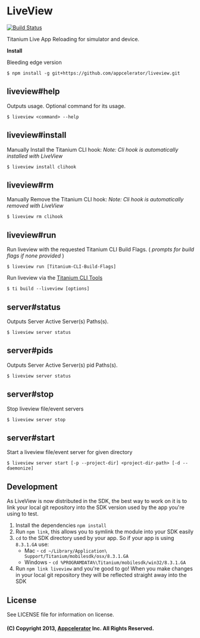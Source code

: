 # LiveView

[![Build Status](https://travis-ci.com/appcelerator/liveview.svg?token=ph6xdReX6PW2XENunBEH&branch=master)](https://travis-ci.com/appcelerator/liveview)

Titanium Live App Reloading for simulator and device.

__Install__

Bleeding edge version

```
$ npm install -g git+https://github.com/appcelerator/liveview.git
```


## liveview#help

Outputs usage. Optional command for its usage.

```
$ liveview <command> --help
```

## liveview#install

Manually Install the Titanium CLI hook:
_Note: Cli hook is automatically installed with LiveView_

```
$ liveview install clihook
```

## liveview#rm

Manually Remove the Titanium CLI hook:
_Note: Cli hook is automatically removed with LiveView_

```
$ liveview rm clihook
```

## liveview#run

Run liveview with the requested Titanium CLI Build Flags.
( _prompts for build flags if none provided_ )

```
$ liveview run [Titanium-CLI-Build-Flags]
```

Run liveview via the [Titanium CLI Tools](https://github.com/appcelerator/titanium)

```
$ ti build --liveview [options]
```


## server#status

Outputs Server Active Server(s) Paths(s).

```
$ liveview server status
```

## server#pids

Outputs Server Active Server(s) pid Paths(s).

```
$ liveview server status
```

## server#stop

Stop liveview file/event servers

```
$ liveview server stop
```

## server#start

Start a liveview file/event server for given directory

```
$ liveview server start [-p --project-dir] <project-dir-path> [-d --daemonize]
```

## Development

As LiveView is now distributed in the SDK, the best way to work on it is to link your local git repository into the SDK version used by the app you're using to test.

1. Install the dependencies `npm install`
2. Run `npm link`, this allows you to symlink the module into your SDK easily
3. `cd` to the SDK directory used by your app. So if your app is using `8.3.1.GA` use:
   * Mac - `cd ~/Library/Application\ Support/Titanium/mobilesdk/osx/8.3.1.GA`
   * Windows - `cd %PROGRAMDATA%\Titanium/mobilesdk/win32/8.3.1.GA`
4. Run `npm link liveview` and you're good to go! When you make changes in your local git repository they will be reflected straight away into the SDK

## License

See LICENSE file for information on license.

#### (C) Copyright 2013, [Appcelerator](http://www.appcelerator.com/) Inc. All Rights Reserved.
